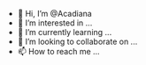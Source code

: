 - 👋 Hi, I’m @Acadiana
- 👀 I’m interested in ...
- 🌱 I’m currently learning ...
- 💞️ I’m looking to collaborate on ...
- 📫 How to reach me ...

<!---
Acadiana/Acadiana is a ✨ special ✨ repository because its `README.md` (this file) appears on your GitHub profile.
You can click the Preview link to take a look at your changes.
--->
